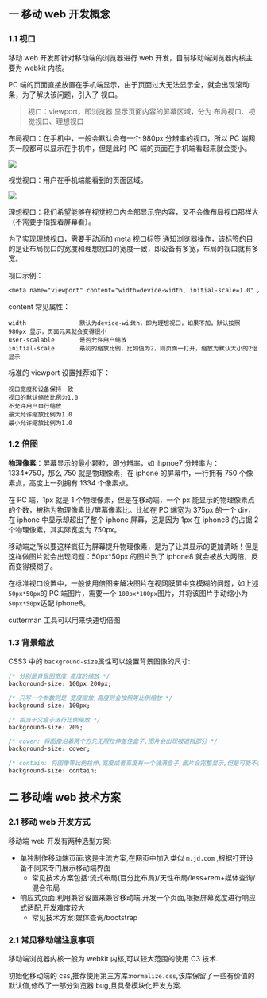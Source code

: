 ## 一 移动 web 开发概念

### 1.1 视口

移动 web 开发即针对移动端的浏览器进行 web 开发，目前移动端浏览器内核主要为 webkit 内核。

PC 端的页面直接放置在手机端显示，由于页面过大无法显示全，就会出现滚动条，为了解决该问题，引入了 视口。

> 视口：viewport，即浏览器 显示页面内容的屏幕区域，分为 布局视口、视觉视口、理想视口

布局视口：在手机中，一般会默认会有一个 980px 分辨率的视口，所以 PC 端网页一般都可以显示在手机中，但是此时 PC 端的页面在手机端看起来就会变小。

![](../images/CSS/phone-01.png)

视觉视口：用户在手机端能看到的页面区域。

![](../images/CSS/phone-02.png)

理想视口：我们希望能够在视觉视口内全部显示完内容，又不会像布局视口那样大（不需要手指捏着屏幕看）。

为了实现理想视口，需要手动添加 meta 视口标签 通知浏览器操作，该标签的目的是让布局视口的宽度和理想视口的宽度一致，即设备有多宽，布局的视口就有多宽。

视口示例：

```txt
<meta name="viewport" content="width=device-width, initial-scale=1.0" />
```

content 常见属性：

```
width               默认为device-width，即为理想视口，如果不加，默认按照 980px 显示，页面元素就会变得很小
user-scalable       是否允许用户缩放
initial-scale       最初的缩放比例，比如值为2，则页面一打开，缩放为默认大小的2倍显示
```

标准的 viewport 设置推荐如下：

```
视口宽度和设备保持一致
视口的默认缩放比例为1.0
不允许用户自行缩放
最大允许缩放比例为1.0
最小允许缩放比例为1.0
```

### 1.2 倍图

**物理像素**：屏幕显示的最小颗粒，即分辨率，如 ihpnoe7 分辨率为： 1334\*750，那么 750 就是物理像素，在 iphone 的屏幕中，一行拥有 750 个像素点，高度上一列拥有 1334 个像素点。

在 PC 端，1px 就是 1 个物理像素，但是在移动端，一个 px 能显示的物理像素点的个数，被称为物理像素比/屏幕像素比。比如在 PC 端宽为 375px 的一个 div，在 iphone 中显示却超出了整个 iphone 屏幕，这是因为 1px 在 iphone8 的占据 2 个物理像素，其实际宽度为 750px。

移动端之所以要这样疯狂为屏幕提升物理像素，是为了让其显示的更加清晰！但是这样做图片就会出现问题：50px\*50px 的图片到了 iphone8 就会被放大两倍，反而变得模糊了。

在标准视口设置中，一般使用倍图来解决图片在视网膜屏中变模糊的问题，如上述`50px*50px`的 PC 端图片，需要一个 `100px*100px`图片，并将该图片手动缩小为`50px*50px`适配 iphone8。

cutterman 工具可以用来快速切倍图

### 1.3 背景缩放

CSS3 中的 `background-size`属性可以设置背景图像的尺寸:

```css
/* 分别是背景图宽度 高度的缩放 */
background-size: 100px 200px;

/* 只写一个参数则是 宽度缩放,高度则会按照等比例缩放 */
background-size: 100px;

/* 相当于父盒子进行比例缩放 */
background-size: 20%;

/* cover: 将图像沿着两个方先无限拉伸盖住盒子,图片会出现被遮挡部分 */
background-size: cover;

/* contain: 将图像等比例拉伸,宽度或者高度有一个铺满盒子,图片会完整显示,但是可能不会完全覆盖为背景 */
background-size: contain;
```

## 二 移动端 web 技术方案

### 2.1 移动 web 开发方式

移动端 web 开发有两种选型方案:

- 单独制作移动端页面:这是主流方案,在网页中加入类似 `m.jd.com` ,根据打开设备不同来专门展示移动端界面
  - 常见技术方案包括:流式布局(百分比布局)/天性布局/less+rem+媒体查询/混合布局
- 响应式页面:利用兼容设置来兼容移动端.开发一个页面,根据屏幕宽度进行响应式适配,开发难度较大
  - 常见技术方案:媒体查询/bootstrap

### 2.1 常见移动端注意事项

移动端浏览器内核一般为 webkit 内核,可以较大范围的使用 C3 技术.

初始化移动端的 css,推荐使用第三方库:`normalize.css`,该库保留了一些有价值的默认值,修改了一部分浏览器 bug,且具备模块化开发方案.
